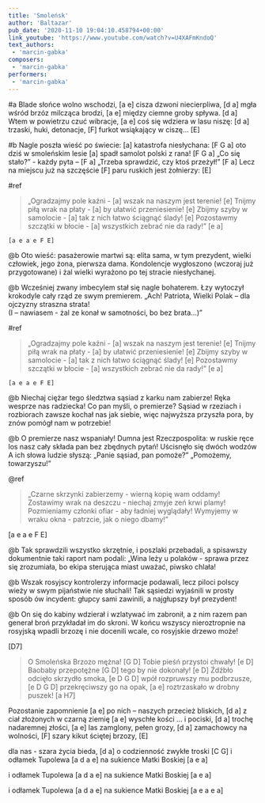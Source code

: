 ```yaml
---
title: 'Smoleńsk'
author: 'Baltazar'
pub_date: '2020-11-10 19:04:10.458794+00:00'
link_youtube: 'https://www.youtube.com/watch?v=U4XAFmKndoQ'
text_authors:
 - 'marcin-gabka'
composers:
 - 'marcin-gabka'
performers:
 - 'marcin-gabka'
---
```


#a
Blade słońce wolno wschodzi, [a e]
cisza dzwoni niecierpliwa, [d a]
mgła wśród brzóz milcząca brodzi, [a e]
między ciemne groby spływa. [d a]
Wtem w powietrzu czuć wibracje, [a e]
coś się wdziera w lasu niszę: [d a]
trzaski, huki, detonacje, [F]
furkot wsiąkający w ciszę... [E]

#b
Nagle poszła wieść po świecie: [a]
katastrofa niesłychana: [F G a]
oto dziś w smoleńskim lesie [a] 
spadł samolot polski z rana! [F G a]
„Co się stało?” - każdy pyta – [F a]
 „Trzeba sprawdzić, czy ktoś przeżył!” [F a]
Lecz na miejscu już na szczęście [F]
paru ruskich jest żołnierzy: [E]

#ref
>„Ogradzajmy pole kaźni - [a]
>wszak na naszym jest terenie! [e]
>Tnijmy piłą wrak na płaty - [a]
>by ułatwić przeniesienie! [e]
>Zbijmy szyby w samolocie - [a]
>tak z nich łatwo ściągnąć ślady! [e]
>Pozostawmy szczątki w błocie - [a]
>wszystkich zebrać nie da rady!” [e a]
                                
    [a e a e F E]

@b
Oto wieść: pasażerowie 
martwi są: elita sama, 
w tym prezydent, wielki człowiek, 
jego żona, pierwsza dama. 
Kondolencje wygłoszono 
(wczoraj już przygotowane) 
i żal wielki wyrażono 
po tej stracie niesłychanej. 

@b
Wcześniej zwany imbecylem 
stał się nagle bohaterem. 
Łzy wytoczył krokodyle 
cały rząd ze swym premierem. 
„Ach! Patriota, Wielki Polak – 
dla ojczyzny straszna strata!  
(I – nawiasem - żal ze konał 
w samotności, bo bez brata...)” 

#ref
>„Ogradzajmy pole kaźni - [a]
>wszak na naszym jest terenie! [e]
>Tnijmy piłą wrak na płaty - [a]
>by ułatwić przeniesienie! [e]
>Zbijmy szyby w samolocie - [a]
>tak z nich łatwo ściągnąć ślady! [e]
>Pozostawmy szczątki w błocie - [a]
>wszystkich zebrać nie da rady!” [e a]
                                
    [a e a e F E]

@b
Niechaj ciężar tego śledztwa
sąsiad z karku nam zabierze!
Ręka wesprze nas radziecka!
Co pan myśli, o premierze?
Sąsiad w rzeziach i rozbiorach
zawsze kochał nas jak siebie,
więc najwyższa przyszła pora,
by znów pomógł nam w potrzebie!

@b
O premierze nasz wspaniały!
Dumna jest Rzeczpospolita:
w ruskie ręce los nasz cały
składa pan bez zbędnych pytań!
Uścisnęło się dwóch wodzów
A ich słowa ludzie słyszą:
„Panie sąsiad, pan pomoże?”
„Pomożemy, towarzyszu!”

@ref
>„Czarne skrzynki zabierzemy -
>wierną kopię wam oddamy!
>Zostawimy wrak na deszczu -
>niechaj zmyje zeń krwi plamy!
>Pozmieniamy członki ofiar -
>aby ładniej wyglądały!
>Wymyjemy w wraku okna -
>patrzcie, jak o niego dbamy!”

  [a e a e F E]

@b
Tak sprawdzili wszystko skrzętnie,
i poszlaki przebadali,
a spisawszy dokumentnie
taki raport nam podali:
„Wina leży u polaków -
sprawa przez się zrozumiała,
bo ekipa sterująca
miast uważać, piwsko chlała!

@b
Wszak rosyjscy kontrolerzy
informacje podawali,
lecz piloci polscy wieży
w swym pijaństwie nie słuchali!
Tak sąsiedzi wyjaśnili
w prosty sposób ów incydent:
głupcy sami zawinili,
a najgłupszy był prezydent!

@b
On się do kabiny wdzierał
i wzlatywać im zabronił,
a z nim razem pan generał
broń przykładał im do skroni.
W końcu wszyscy nieroztropnie
na rosyjską wpadli brzozę
i nie docenili wcale,
co rosyjskie drzewo może!

[D7]

>O Smoleńska Brzozo mężna! [G D]
>Tobie pieśń przystoi chwały! [e D]
>Baobaby przepotężne [G D]
>tego by nie dokonały! [e D] 
>Źdźbło odcięło skrzydło smoka, [e D G D]
>wpół rozpruwszy mu podbrzusze, [e D G D]
>przekręciwszy go na opak, [a e]
>roztrzaskało w drobny puszek! [a H7]

Pozostanie zapomnienie [a e]
po nich – naszych przecież bliskich, [d a]
z ciał złożonych w czarną ziemię [a e]
wyschłe kości ... i pociski, [d a]
trochę nadaremnej złości, [a e]
las zamglony, pełen grozy, [d a]
zamachowcy na wolności, [F] 
szary kikut ściętej brzozy, [E]

dla nas - szara życia bieda, [d a]
o codzienność zwykłe troski [C G]
i odłamek Tupolewa [a d a e]
na sukience Matki Boskiej [a e a]  

i odłamek Tupolewa [a d a e]
na sukience Matki Boskiej [a e a]  

i odłamek Tupolewa [a d a e]
na sukience Matki Boskiej [a e a e a]
